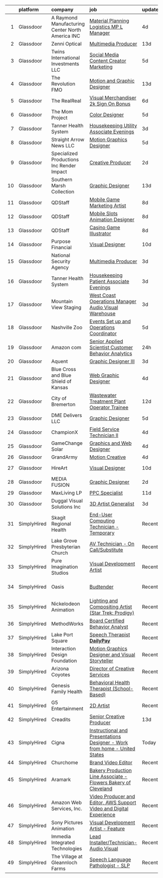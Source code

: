 

|    | platform    | company                                           | job                                                                                                                                                                                                                                                                                                                                                                                                                                                                                                                                                                                                                                                                                                                                                                                                                                                                                                                                                                                                                                                                                                                                                                                                                                                                                                                                                                                                                                                                                                                                                                                             | update_time   | location                 |
|---:|:------------|:--------------------------------------------------|:------------------------------------------------------------------------------------------------------------------------------------------------------------------------------------------------------------------------------------------------------------------------------------------------------------------------------------------------------------------------------------------------------------------------------------------------------------------------------------------------------------------------------------------------------------------------------------------------------------------------------------------------------------------------------------------------------------------------------------------------------------------------------------------------------------------------------------------------------------------------------------------------------------------------------------------------------------------------------------------------------------------------------------------------------------------------------------------------------------------------------------------------------------------------------------------------------------------------------------------------------------------------------------------------------------------------------------------------------------------------------------------------------------------------------------------------------------------------------------------------------------------------------------------------------------------------------------------------|:--------------|:-------------------------|
|  1 | Glassdoor   | A Raymond Manufacturing Center North America  INC | [Material  Planning   Logistics  MP L  Manager](https://www.glassdoor.com/partner/jobListing.htm?pos=103&ao=1110586&s=58&guid=00000181f13364f8940c5559287fc28a&src=GD_JOB_AD&t=SR&vt=w&ea=1&cs=1_4b61bb06&cb=1657609086596&jobListingId=1007990135006&cpc=DC9BC4DEE5BC1459&jrtk=3-0-1g7oj6p8okhr4801-1g7oj6p9723jf000-8847a5a67d8776f2--6NYlbfkN0DZZww-p_mr8GWlqIRBY21Wjl_Fk3kglyx5_HcxykVqwXttv2ga1zfky-6GT33BkF8k-EyolbzwOXGoh-pFMF0HL16L0A8LSNO0-rZ8kTLiaJcVSjEgQR-B08ZL4Av6aJ_8uLumbYN99e8OjOgP1x7w4ogxL9rjnQuvs-sioayGC7CQa1a5TKSodLQ4cFF47HojaMNMzBNQEp2HCBjJso4Y-6QNNB45bm88wteDwNGMa0QhSq6cNIvlFHcWPNwj4wdOYfuo2g2znsQWPZ0aBZAmylmLe5j-bqNB2wlAn_G5zgGeNmSWgtfbIep4MxJSK1v9mREd6ioUq3_FFUVJT_9jH6TWVTHemcfXsIjiWGehIq5tA4-fmLOgQz9_PSW09HD37uy3cVD6vWJ24aHWD09vfmknWXy4pQuZx6wNahoVTckD4AE0M-eBhnXhb14h34xPZJS_K4gkDgDWExTikWueyylTdEcUcZ5LkncnECm_gO1pKDD-JoCyOQyGGy7zplJdww41YvUcV9OarmKtj0NmppYzOmVAoBY%3D)                                                                                                                                                                                                                                                                                                                                                                                                                                                                                                                                                                                                                                                                          | 4d            | Flemingsburg, KY         |
|  2 | Glassdoor   | Zenni Optical                                     | [Multimedia Producer](https://www.glassdoor.com/partner/jobListing.htm?pos=119&ao=1110586&s=58&guid=00000181f13364f8940c5559287fc28a&src=GD_JOB_AD&t=SR&vt=w&cs=1_96f64b4f&cb=1657609086598&jobListingId=1007969228595&cpc=26740BCDE5E48596&jrtk=3-0-1g7oj6p8okhr4801-1g7oj6p9723jf000-66685a8423798669--6NYlbfkN0D-wagnijxwAeJpKSfKqQ0J9oHqjS3FlIu-AqopM5OplQZzaVhIx9UO4Q8hxVMhGuV9HaKCSmmGouoCn9-qnEDTCmxhL6b3Vv_ut4oOvfUCOD0LYqf-u_8YTEmNGA4jkamHQGlOUxVZ5493jj-ezdqAmnIWlwf8_GxwHBtD9W21By3-Qrx_wHswdC0WFkoS8PJFC17KPrfL1iu2AJ_xZb2ReI6bLG3Dh9pvXuLQ1GXmIwb47RLvb8W-lV3tjhVXBSh1HKQWLCnLxdX_-Q53nuAnWymWWMLC7DWCjeIpwcWHgaIbbQJ-nxibQfAFmRtvaF8BxJZaJnG9jEX3MXphPJ17qjy6P_SE7p6Wc0Rxs2vNdFVlMZShqHsXWN_k3_YNIM3DgtEnRNOUos_I2_1mWIcrbk25VTqhmOEReAvHaFFIQr1pYGQRsmDjeZmBgr6MnEJjR0MgAOv8CSrVk2ANkDS8)                                                                                                                                                                                                                                                                                                                                                                                                                                                                                                                                                                                                                                                                                                                                                                                       | 13d           | Remote                   |
|  3 | Glassdoor   | Twins International Investments LLC               | [Social Media   Content Creator Marketing](https://www.glassdoor.com/partner/jobListing.htm?pos=113&ao=1110586&s=58&guid=00000181f13364f8940c5559287fc28a&src=GD_JOB_AD&t=SR&vt=w&ea=1&cs=1_369a958a&cb=1657609086597&jobListingId=1007987644767&cpc=AF8BC9077DDDE68D&jrtk=3-0-1g7oj6p8okhr4801-1g7oj6p9723jf000-db95838167c8e880--6NYlbfkN0DeyJ4CP5CzwT7broxeUwKBt3co1QwKwWitRQqJu2WRZ8WbzOPgHeCMlWRLoW25z4dImCU80bgSs3Rm4oel9mJr5FMkf4-ivASZkIGHm_KtFl2RD557YK34tb63pl7mkvTxD2Y_iLr5c3EGTFJPZLwh7dU4bm90O70jOVNdGFNU8NCtoDSdnyWEJYE1LVfDF9fli0WsmJ1lyKUOYK1JDCA_JLAG2g_-4V7MbBzG8Z0zQpj4qfZ_DvaeozVILxeJEtz6IDknOkU_n84JMBluN43qzDmmzqNeg_nyVQ7OujKqUVKUEza5IdPTM4wfPCrF3ye9CtnT7ZC8E6TBQnql7xAmMvl2rIeihsKx3qIBbIE7WW1YxIrQkttaIEZIvQsToTTWphvwewE9v-472U_x_fi8WndImL0pkVwh9rInXmFBJnMxxXFQQrj87Gs0P9D5979iDXOYF1OzKfqrRhw8NzI_xo6o9Mpq3dJ3CumPd42dmXplaCkjGYCqrzL6BY5QANE4m-blTqWZBFh2207CiNvkp8Odap0vLvw%3D)                                                                                                                                                                                                                                                                                                                                                                                                                                                                                                                                                                                                                                                                               | 5d            | Weston, FL               |
|  4 | Glassdoor   | The Revolution FMO                                | [Motion and Graphic Designer](https://www.glassdoor.com/partner/jobListing.htm?pos=101&ao=1110586&s=58&guid=00000181f13364f8940c5559287fc28a&src=GD_JOB_AD&t=SR&vt=w&ea=1&cs=1_21c46e6b&cb=1657609086595&jobListingId=1007969083883&cpc=0AD3DB1A95BF4639&jrtk=3-0-1g7oj6p8okhr4801-1g7oj6p9723jf000-55193dfcea117265--6NYlbfkN0CKo1B5oVS0r338y2G5-tcRdIXZ9BCV4T2cuWFY3ViPlLlBqJ5uAjy_jkBsOayuO1WBbSpLMTFTYouXy3T_oSiJhoKRMZ0M-2T6vt5Lc_Pz9qUPE4r0jgd_k-dhiFsv_BL3cIiEV5Ln0aBBzFEHV-9RKESGx5Q3MgiGMothH74gnY4P7TWcGaxkMi4vFB6ZWNXeTosjcUd1HyapVEJgV2wZvS6UiEYpNXdd7oxG7Ow5jPKg76tyCs8ouyYxEfVYX9WXGzmlvMuuXdezuOy8jHwcH8s-HSUqpnt4UBOhpJefIiOvVgopLNP3CjC7P45kDlW8-L8nGOpxxMWA3MgGL09I1XVLV_uJlcjk5HGubICkwuGRbaY4Cb13tiKngKZB70mFXkcaPNQLoCs08pEc4ERSDim99hZBZzJjhlTlg8L_SzoTvdaNMfAbCkzobhMUVZFRqSGP-jNp7_31IHB9f5CjbU4yJZfIwqgxsjMlV_OWST1BBe1I_D9qA1RaeTsVRM_teMgdbH_pn05m9PDQpw3G)                                                                                                                                                                                                                                                                                                                                                                                                                                                                                                                                                                                                                                                                                                          | 13d           | Henderson, NV            |
|  5 | Glassdoor   | The RealReal                                      | [Visual Merchandiser    2k Sign On Bonus ](https://www.glassdoor.com/partner/jobListing.htm?pos=112&ao=1110586&s=58&guid=00000181f13364f8940c5559287fc28a&src=GD_JOB_AD&t=SR&vt=w&ea=1&cs=1_e1386c2c&cb=1657609086597&jobListingId=1007984907560&cpc=8CDBB1EC89CF7160&jrtk=3-0-1g7oj6p8okhr4801-1g7oj6p9723jf000-4ac500e89ea6db94--6NYlbfkN0DLP6g0lDoqZzhPnc0l2IIO15DLMc6nfdbu3pouBSAEyLHC7K7bTve3tmdCHI28Jr3r6tajo03J6yqho19PXihkvyxW_WvX2o39hPcAwlJLpEMKTHKwYywXFpecqH5MHFg3S5je55Y2FRNEe20sW7tsDhx5Uj9mZ1xBXde9NfBtNe_TEHRcGF__vGr3HpnC85ZW5SgwlvjxOVmibxdeibAji-vHZHN-ySwYDFGHNcaEI4H5VjkGq65FpVL36GyVJRnBPSj-2dMI3o_FD95EUTviGQ3crB1fwUxtd52epQGrVUiUTW9ix8hhrlABuxrAMrkObk5DyA4RrmuD3GW1EKb7CY0k6YEGb-xx1i9njhNRdQ6goMA2zwkLOCcpNG4zvXGm1PQKKHYo7eydj7ITtV83BPula8t-jZFedJWJvI_PgaubrzcaFAbzm19-M9d2ANdvGlMldPjDnMMiJ-ODT8rfq43J61hzqi-lwyo8GJiTcz9VeN8adPz-bKgyLGKgKGc9SQpdGF2a0-cZfpR_-REpiX_pCfjBMYI%3D)                                                                                                                                                                                                                                                                                                                                                                                                                                                                                                                                                                                                                                                                               | 6d            | Palm Beach, FL           |
|  6 | Glassdoor   | The Mom Project                                   | [Color Designer](https://www.glassdoor.com/partner/jobListing.htm?pos=123&ao=1110586&s=58&guid=00000181f13364f8940c5559287fc28a&src=GD_JOB_AD&t=SR&vt=w&cs=1_c5e980f1&cb=1657609086599&jobListingId=1007987865690&cpc=F45C15D234B746DE&jrtk=3-0-1g7oj6p8okhr4801-1g7oj6p9723jf000-07397e5cd2022fee--6NYlbfkN0BDp_epf89aHDQhKpPegNJQ_ldQpEFZQsM9OcONMGxWx6pU56EKHF58QjVdAUvn2gVWpkrLpX7vbTravSGL2c1j3HqOly20Z_vqIIa_IEEx8ffRYVXdYQNYUe7LDKtnnKNKnfLrlmaA5J-xDoUvuhYcdlH2apL-ujxydPLamMc5ON44UO-jJZE2RoeQZ404T2uESmSbORJxlNnum3qQcbY0IK0yBa7_JLxDrbI4jEhljZ59Lee9npdoC4q-vHW2O89EyY-AMpHZ8S2BpOKq_m-0CKW8rsUIEHbBrYTKky8ePIkZ7vrwEo0aCMeH6kMi-mxgXZzsLWUp64R5lZuvHfG9geup8awK5UwAap4yyp0jEpKquBoYVJcibckdaF2tbTEYDjHXg9j-8vqLuDW8zD9oBy4BRu9Rtrw66qxqUh5iLT8hDClFs33qGnr3R0n3p8dYdLIEqeuWxPk5aXN5gr9PC0WPOLLU5vJW60G5kiicoq3KZELtcVRfLlSUG4ISB1jvSy6m-zRm5RTloaXa-yf7cYIda1Ngna1JqxIr8vKcmHTlBLIxCEOPGt2bfUm_J3jeB8vV3YKCAQ%3D%3D)                                                                                                                                                                                                                                                                                                                                                                                                                                                                                                                                                                                                                                                                | 5d            | Beaverton, OR            |
|  7 | Glassdoor   | Tanner Health System                              | [Housekeeping   Utility Associate  Evenings ](https://www.glassdoor.com/partner/jobListing.htm?pos=126&ao=1110586&s=58&guid=00000181f13364f8940c5559287fc28a&src=GD_JOB_AD&t=SR&vt=w&ea=1&cs=1_ee8bdb06&cb=1657609086599&jobListingId=1007992931782&cpc=5FEB1BEB8E14EF52&jrtk=3-0-1g7oj6p8okhr4801-1g7oj6p9723jf000-69e4ec00306b46a4--6NYlbfkN0BKCdUMHj31MbvWqdYQ9ut3BVauqM650n6ogWAXNo6TcCcdhyP5BUcVrgcrgBoRQBG8_IWzTTr8Sec6BoWScND_0uNrqV8oOqaqvq4i-lFZHfPZ03XxZbALaSs4EpjTJejpSh2q3AG2IyFy77PueWfksEFSren4s2aTHMssXpLxpeSSVf1nY05mol3LDD-v9Lu6COWVpyIIKnmUJaRBUJyc4vbCIAwo87CZ8PSwwmA2GFBVJDXytmdvEK9a5O5nz9OLP0Xj6jahWn1fWQwLo_4la-rBzvkAFEYryx-uvB4kJto3wTuwz5ZaAY__b-7nV9Vk5dDAl8zZ-wHGNq1BnP5QaoXe1HbSbQuTF3g_QXf_UdT0CX2C2JAGiMp9ZO69HjgKmRHE0yJzzqVhW6ulp373p4FXKyvLH54U3k0secoCFe87wrXXi2AiEgFmyU_QPJ284iF7QzEdISIL48aI8M-ahA6Z2hKEUwOMjXnA-1RVujrYkOiQet76BsgskjZtm20QgyCDgUeT1-KmCOn-KA0_RGiQIYhnspLRJUuxH53OzSP-SyCUCG2TVRxKioJqgY56JpyDVw1qvMGjPFJcBTbacriKIgNwfIKdW8UVVajp8TloQpdH85GKgWLdG3NMURXdzEwZehC7Qg%3D%3D)                                                                                                                                                                                                                                                                                                                                                                                                                                                                                                                                                              | 3d            | Carrollton, GA           |
|  8 | Glassdoor   | Straight Arrow News  LLC                          | [Motion Graphics Designer](https://www.glassdoor.com/partner/jobListing.htm?pos=104&ao=1110586&s=58&guid=00000181f13364f8940c5559287fc28a&src=GD_JOB_AD&t=SR&vt=w&ea=1&cs=1_2b1446fb&cb=1657609086596&jobListingId=1007987650899&cpc=117F6BB3C9C96699&jrtk=3-0-1g7oj6p8okhr4801-1g7oj6p9723jf000-0780d66dbbfcaaa7--6NYlbfkN0ACu_hgM4mYOpGjE6TXudS1eLEYdlotK5aSiNrSIRlNjsl06Sth5X-HOOLlwkXztptkoiuviZeOgNHpe5066Dl_gajgU5GQGa9Iku301YpcjA2S1YWv4lXWZ3Zkl5rQrSWge-vdu21f5eev5cF8n1fe-qat3fU0C9pw20ml-mJt6jEtPT4vnVEwDheONoIA7SYoUxS_1YGplHEu4QbiYG3c6KVrtzm0M953khvFb1Hrp5a_wCaOWDguGUzeC6ZVLEiAj3Ee7HyKUp1DtOTB1FvMcWI81WJeKkrlpETEyIm6ZZWz68T5mtXJvJrIaueFQJojvP4E7mXZNPC3uWgeq7W17MD0J9MAyzg9wMMMs7p9IV7H_LDqUPc1rgMHB5MfxDOuqQ9C6MHpipqgZmLq_8Z8yltsV3uSsrhNgFvwiNOVoAoBOhSfmpJI_AbZxKmtykS2021oaGJetq_Hcze-eRCNv4_8Wak2p9eZzp5EcytYjsZnxojM_Vj-_rp2_gTRbmd-AoO7oiQnng%3D%3D)                                                                                                                                                                                                                                                                                                                                                                                                                                                                                                                                                                                                                                                                                                                 | 5d            | Omaha, NE                |
|  9 | Glassdoor   | Specialized Productions Inc   Render Impact       | [Creative Producer](https://www.glassdoor.com/partner/jobListing.htm?pos=120&ao=1110586&s=58&guid=00000181f13364f8940c5559287fc28a&src=GD_JOB_AD&t=SR&vt=w&ea=1&cs=1_de0e1ef5&cb=1657609086598&jobListingId=1007994732067&cpc=56C4EA4A1A191A49&jrtk=3-0-1g7oj6p8okhr4801-1g7oj6p9723jf000-afd9e98595e8a137--6NYlbfkN0DDZv0dpmz8t68d-eWLhvPjjwT3QQXQbMrqn1qOJaT31XsZoUeE5FVW5YYkeY_nfRgZVsPNB6nz2ioaUkLF9PfOZmskA20c7QcTFuRNoWdsSAtbefXrBf8XT8Z16GcPkA2RdM1ZuWPCuh1MH8TQrSwnGcahqzE7txDqJKuojypqoBGyYDkLubdDx8GG4dxXsVVEFWNdGr7UYq3Q9w2PppXny-UppklHwMFsfz6vXVpEekuJSEAXu7W98bOa7LeReLsPtk9FK_Juh-2N2_oX5lHhmvr018OqV7lPhHtDKyc77ehSvaHN3Pqo7NojSmEQW-gAG4TwF_HuruvSghL0qhlk6TO1ifBOmB73u0l2ryFUSBWg8Q8VD2Aj0fha6G3Z3LI7Clmg8MNI-UYBGJVuv4bvX0ZDJy396C_yNbf1YdiHKDzcVG5imVpXq0df2Hj8uZkf12nwoSK9zzYTAG-Bo-8yhzmYS4tZNezgK27pO72rWBtk1tWyKnMy)                                                                                                                                                                                                                                                                                                                                                                                                                                                                                                                                                                                                                                                                                                                                                    | 2d            | Remote                   |
| 10 | Glassdoor   | Southern Marsh Collection                         | [Graphic Designer](https://www.glassdoor.com/partner/jobListing.htm?pos=108&ao=1110586&s=58&guid=00000181f13364f8940c5559287fc28a&src=GD_JOB_AD&t=SR&vt=w&ea=1&cs=1_1efd9023&cb=1657609086596&jobListingId=1007968838057&cpc=BBBD384EA192911E&jrtk=3-0-1g7oj6p8okhr4801-1g7oj6p9723jf000-81db2ccfa62b3a33--6NYlbfkN0B9y_EvsX6nPxgR7YIuL1Zrl7ecqG-X2jSSVLWZpLINHbj9_4rdH8YLwP3oiB-AVDTyKfmftHYPrHuU7Iz5LI8P2YNTcmgo4vrYGEV0GGcaf6qw9uoJvj6d69G-mN5n7WSdwUuf0QQoRYvRPfOUoq5feVka5XLVmzryljzO-sBCvj_iHibC4cbOGQnodG_F6vp3Wq5IyX77H6W8vMP9kHag89XVygPFN0fFpqmJHrAolu-ptldj1eMOc2f9geCBKJ4rMMBgvaGov8e6xvZzJTVCnZ3kuHQ9eOLjpE26b8Rm9mTvx5TBC2oevkLH6RAAJwWyHU4r-A6azTkWNsSgp1DJAlLoloAb-B7DeA9Mgg4i39MW8oyNxD0jzoWxuspi3t3E-sDZKrMxREx-iBBHO4x1-r0_K2YI9qNwN3fkj_hkHLknbdT3QYfMjnx0zvhbwVlGpAVPfzV5aBQjvLJinSNgXaJ3PtuFKc0QwEaHOI2V1Wg1_iFoF4jprcny2nyfnq0%3D)                                                                                                                                                                                                                                                                                                                                                                                                                                                                                                                                                                                                                                                                                                                                       | 13d           | Baton Rouge, LA          |
| 11 | Glassdoor   | QDStaff                                           | [Mobile Game Marketing Artist](https://www.glassdoor.com/partner/jobListing.htm?pos=127&ao=1110586&s=58&guid=00000181f13364f8940c5559287fc28a&src=GD_JOB_AD&t=SR&vt=w&ea=1&cs=1_147b4414&cb=1657609086599&jobListingId=1007979465001&cpc=DE56C24FF6DEC286&jrtk=3-0-1g7oj6p8okhr4801-1g7oj6p9723jf000-4842005ed0885448--6NYlbfkN0BK9GXDcakwdiqmeo8o-2GvkYnmPkq7xevAHdeF_847qkpPJo8-WyfGM3U4KnIRH2pUHOd_MJU8EY8vKEcsZEehTThosRybDyaOejM7dQEPw1goVzyzg14G5YMQ4QTjLkmaeHpp6b-cQVOKTTl3WmnUYxmC9LrYlIUIl9uO0RNYGuzo-bba-q19Hqb4xcnlrUYLUl4v7sntdj6d7h_U5LU2Zz_3sabgCT562WyOnnsNBhqx5Hn-XBtjjN4WSMVPu6FzrebiZx2sgZtu-VIy5yfUWMWT5nR8kWv92dEbKazBm5omGMDYMuC9Zl33kEyi5qPXTjGpRlGrm5J5PW-bgBQMfsjMMuMTaucnkK2WWyBDAXgmFYPFRUthikDQen13x1PTb0BX6KFvAcc80YSloWYur1IuQuyH2Vl8dRGrxqRha2WJLdwDmp6ezjcAvyJ9Bu39REDkFjHxZx6-KEp9Zr6DRyxT0mgj8_Ea_UZ1AnxCpA%3D%3D)                                                                                                                                                                                                                                                                                                                                                                                                                                                                                                                                                                                                                                                                                                                                             | 8d            | Las Vegas, NV            |
| 12 | Glassdoor   | QDStaff                                           | [Mobile Slots Animation Designer](https://www.glassdoor.com/partner/jobListing.htm?pos=111&ao=1110586&s=58&guid=00000181f13364f8940c5559287fc28a&src=GD_JOB_AD&t=SR&vt=w&ea=1&cs=1_7c4ab47c&cb=1657609086597&jobListingId=1007979465012&cpc=3F4BEC3597F56A5D&jrtk=3-0-1g7oj6p8okhr4801-1g7oj6p9723jf000-d2c6756443188221--6NYlbfkN0BK9GXDcakwdiqmeo8o-2GvkYnmPkq7xevAHdeF_847qkpPJo8-WyfGIFf30VHuZcDiwJ06biaS6t-mwr3DRne1Kjizdt5T5yTkOdQ0U9V2m4QrB2rL7S6P74r3Rg13H8BY9iry_FS0ea7gDeICu5AaLiQeGmNdeIncAi8b-fyTuD4NgWONr2X7JYWh0sPelLo0we6vPAJxjLfPrMt3bvXOEr9f4talielaPGgk1kwTdRCrvKuvFEorp7mB_p39q7OBASlgWBWfN3VHGZj0oQVwakt58qgjOE0n67ywligjHsZFyA41EOqIGat46ed9_DdNwvFStvU1PpCPuNZLPGpwlwRgAM3V4cz1Tbo0mb0be5yIp1ETLDYmWEKi7g43glQiPdpC9NCmms4k2V8gA4gCtuFNVmiFZ4VCaTrI50j1YVBeQlPMFtP_GforFYmNEr6p_z5TlV-2TvpuLtiev77rzzD_zymTFYRHsVnLKbZaX72T1ESS877V)                                                                                                                                                                                                                                                                                                                                                                                                                                                                                                                                                                                                                                                                                                                                      | 8d            | Las Vegas, NV            |
| 13 | Glassdoor   | QDStaff                                           | [Casino Game Illustrator](https://www.glassdoor.com/partner/jobListing.htm?pos=114&ao=1110586&s=58&guid=00000181f13364f8940c5559287fc28a&src=GD_JOB_AD&t=SR&vt=w&ea=1&cs=1_21aa672b&cb=1657609086597&jobListingId=1007979465017&cpc=7F6F94E2229B3AB5&jrtk=3-0-1g7oj6p8okhr4801-1g7oj6p9723jf000-7b5571057083f71e--6NYlbfkN0BK9GXDcakwdiqmeo8o-2GvkYnmPkq7xevAHdeF_847qkpPJo8-WyfGxHsHPe4cA6EI7EtJnTtXxg2G6TxjzkWSjN-_eoC0CQqc2RAq2MV5g6TovBKQDk7CcqvV3amJm8rIfBPyOGl_nc6LyWzqcbr5tu7ooFcLrIX_cxWhA8bZqCmVqt4J3dHYDStCv1dBA5k46Bkm5kXb_08syl0REJvr9KkXsiaHcDsu77c1Gyqz1yky7wbva9TlyuRxYIVnphdcX-RGMiHpZYUmreUJhZUiQf8JjzhJXSl8S4l2I8gDuM6VDiytg93jaOHri8Z_d1jWPWFpJIDZ4lISexocO8Nt8hBt1gfp5WirxNuBTBgv7OPM_vmanoFJuDfX0mHi4Sz6GAd6R2CH2YK9FKbZST3-PywLh6JOVz65GtnsNY1HJbCNGganzDC-qFeKtsmp1pdtpIj3wpuxmulYD4tCGueA9zhU_TQp2ZwiUbgOgcKQkQ%3D%3D)                                                                                                                                                                                                                                                                                                                                                                                                                                                                                                                                                                                                                                                                                                                                                  | 8d            | Escondido, CA            |
| 14 | Glassdoor   | Purpose Financial                                 | [Visual Designer](https://www.glassdoor.com/partner/jobListing.htm?pos=106&ao=1110586&s=58&guid=00000181f13364f8940c5559287fc28a&src=GD_JOB_AD&t=SR&vt=w&cs=1_d11fa08e&cb=1657609086596&jobListingId=1007978027094&cpc=4050D81B60456B41&jrtk=3-0-1g7oj6p8okhr4801-1g7oj6p9723jf000-80917c0488b41800--6NYlbfkN0DSwrzLV_d009t00Noqv8485ZIMmCq0NIXHKosxbhm15qabQEHgk6wsEnSVhrfcMPsKMPGMIevUlnY_YVVkZY9FUccseSlSVDXL4W-A7-uFe9bd5Vx4AJOhCnMKnJU27lrK8f8kyRHv1LwB8qTdOaC7TuE_-g91iCtv7Fef8vlBoSW1Tinbxi9bWqayR84rRJ2UCqTrpqzo_5JDbS4JC66SK1VcscdnyFa-ENLjxQqpUlUXgJ3f3BlfBhwRrgdIG7zel_KFT8IWaPOxlHA-2hs_Ih7BagN7_ISb8UrQ0gKxHtVn19hd_ixxMlAJkpNZ6EavGVrB2r4Us4YUa7TNvGcKRIZPvpZa9osHTZV8fYA2AcBeL1GzBk-8XshYSuQXrvazAVVNkocQ6DKSAyZ_T-G35YQATnEQ7yivybAdRrVq4_g9IvFjDCOGqB0TCcFJgOt7qn2IKuiNV1Vl9I8Ob7X0OJH23uwO7GQnnJI18-OF4nY4E3RAXa4JgxAKoI-mw9k_eyKoGhLAyIA61S0mMWcKCDC_57WbSGbFLBlI5TEh2_YSckYpfXbQ8_EDpan1Ce_u1HxLKsX43eZiyF1SfxcuoYNnymy0VZl9cAsqn2kjf03QxOE0l3KbplYTHvtpafIwyqNkIbxcPSFTMG4utYna_y1krtMlP8UEwyvlSvzg_v_7SNedeS0YxHuXmcAK5WE%3D)                                                                                                                                                                                                                                                                                                                                                                                                                                                                                                                                             | 10d           | Spartanburg, SC          |
| 15 | Glassdoor   | National Security Agency                          | [Multimedia Producer](https://www.glassdoor.com/partner/jobListing.htm?pos=115&ao=1110586&s=58&guid=00000181f13364f8940c5559287fc28a&src=GD_JOB_AD&t=SR&vt=w&cs=1_9ea7f05c&cb=1657609086597&jobListingId=1007993375710&cpc=4B86475FAF393599&jrtk=3-0-1g7oj6p8okhr4801-1g7oj6p9723jf000-220c831acd0bd84b--6NYlbfkN0AC5S5KfpcrE62cRuYLg6qW_HWiPjKHP06qk-AGfbwYtGlr3wcSMURH9oqKq1q2FCeFdF-hDASgdfb-tVnNfNiv33OhXMBcetZrCWqK5PvNEGBbxq02kyraPivYhiIaFSxNcGgWJ-bzkon-S78Jn4FQOuToT1FsynWmW2qfQQnLBQ7bfpJYfkfxuNMEZzH9EJXBOFhidS-lqm4phVpuHe7cS-8CETZ1Zai5DU34VJKSxQO5JjIQyEypMf6c17X9ly5TgteqGGOiwL_TqpbmvS2oseXgdiszdRgrDR4KbA1vvLiMge8DxxaKbpmmYhgBSIlloBDRatG6dhWRvIeL5soactk-jHsI5otOIPpaVAb7bimtjGzM85Oootm6Nc2Hbm8WIR_a0LWCkkyiO_f6M2OGfhjKUGwzI-e9DANeR_18H14WNeYsJYcFOdkgY7zdfzCqg43AILapZLqQV3xRX8KjK8J2RVouAyA%3D)                                                                                                                                                                                                                                                                                                                                                                                                                                                                                                                                                                                                                                                                                                                                                                         | 3d            | Fort Gordon, GA          |
| 16 | Glassdoor   | Tanner Health System                              | [Housekeeping   Patient Associate  Evenings ](https://www.glassdoor.com/partner/jobListing.htm?pos=116&ao=1110586&s=58&guid=00000181f13364f8940c5559287fc28a&src=GD_JOB_AD&t=SR&vt=w&ea=1&cs=1_94b1d89f&cb=1657609086597&jobListingId=1007992931769&cpc=F7A2269C793D5877&jrtk=3-0-1g7oj6p8okhr4801-1g7oj6p9723jf000-59a4a23d39ae66ed--6NYlbfkN0BKCdUMHj31MbvWqdYQ9ut3BVauqM650n6ogWAXNo6TcCcdhyP5BUcVrgcrgBoRQBG8_IWzTTr8SRF5xDNpGkST_UDZyD8oxLWJFlXbrdZTjAbjm4qGR_I4yWpIP0pRtJ6pZTvRAuyOQhfW8ATPSRqBVyJ7eI90e4wUihUIJfMmBpFNKWs6i4XrEO7xny4-23DdqYH2TI7bpbjRpFyZvCy3nyEFw5fY1KoVjfxDyC17OOkbMX2jr_9hJpq-DzmQ7bGP62wV3poq_XPMZgUvwfCkk0YjjzUo7GE4ofKmq7pED_khRwuPDUoTlvLOQlOxB58X1hcySyXNozGGtKCE7Sf2xoQEkc1qCfOrRh23SC6tPy8E0cKcOF7xirNgvNqvtnvXPrXyoRZZGIn_-dVVFTiksJ4HMLVtHrXJYZpW6_7zfKX4qzIdHjga5S_FXIjy-BNwt-AA-g20r50VEVQtnZ4xqVIZlTHKKFGuf_wEwEKIzLO3NGAupJmjOnJua3pvHs4e9LJ2__OzO1Hvu3YkiYHL_grI0Pw3z3NXj1RNx40hBaZFEjrRK3SKKcZobCHIImg-NhxwbiStok7MbMeIYsfi7Agn3oI_wQZRIejEWhYOf4gKgpx-jkE-ESzZ7FNIBf2P4UqAS7ajjA%3D%3D)                                                                                                                                                                                                                                                                                                                                                                                                                                                                                                                                                              | 3d            | Carrollton, GA           |
| 17 | Glassdoor   | Mountain View Staging                             | [West Coast Operations Manager  Audio Visual Warehouse](https://www.glassdoor.com/partner/jobListing.htm?pos=110&ao=1110586&s=58&guid=00000181f13364f8940c5559287fc28a&src=GD_JOB_AD&t=SR&vt=w&ea=1&cs=1_0052c862&cb=1657609086597&jobListingId=1007993412157&cpc=61E17551093C17CB&jrtk=3-0-1g7oj6p8okhr4801-1g7oj6p9723jf000-08e4987511acc90c--6NYlbfkN0DYamCMjgt8SlHK807AvhNStLtWCY7w715JL0bXqF7ns-f-0w9yJyrQQjBZ_cRySgsRs68EMtGCxsDvZFl10lwd7XSuF4lfi0iROnldQNbg7d5T_e26K3dkmekKwxt8_9xwZljscbv1f1ZAiCbj8aR0E715mEKnd2r4AXGcnHOCUP6D4olzEgJjD2jeC6VSH4fSh3iTDa7FfvU4Z8hEkgrtCzjC9e0ygXA-x80HOIoW8ZIHi4RWc5X8dfYuob3jvU10PZGFMP1A2NUDafIh3mVI86v2jc7aF27iXA5H9jizqMWFS8rfFfle_FZkBpX3LHjIpz4wwYWpt5iSh8J9UNrIuAWB6-1QCtULDu1vufePikxpYx7qbN_p6f9K7BAex8JHJ2fn-Jdw6H6WzdDA59F3a1tHYAEUvtor0oSIZQ6KoDuzM6d6MpygQmXHawqdbX3CDo5CEDC_ApW75u2Rq6LvVWrHKkpA03Ww61rws6G22Fjy3oBzt7HltQVbnj3tqtfD3yL74XWOP2vctkU3NmkgxE3clbXM4FP0XVqO9JF6wQ%3D%3D)                                                                                                                                                                                                                                                                                                                                                                                                                                                                                                                                                                                                                                                    | 3d            | South San Francisco, CA  |
| 18 | Glassdoor   | Nashville Zoo                                     | [Events Set up and Operations Coordinator](https://www.glassdoor.com/partner/jobListing.htm?pos=105&ao=1110586&s=58&guid=00000181f13364f8940c5559287fc28a&src=GD_JOB_AD&t=SR&vt=w&cs=1_3e1c10df&cb=1657609086595&jobListingId=1007987439418&cpc=88C71AD61D38E582&jrtk=3-0-1g7oj6p8okhr4801-1g7oj6p9723jf000-54fa44d8daaa26c6--6NYlbfkN0AvgjTvY2XR4kCjpPMbI9ka95vWrwytewDEUZnU1hDqezR10unuVyvZCqrunPUiM40XJnSJww-5i3UipGB_LBVK9oxtrEmIWAbRAa1YbEHte9zpMH2bwAzu9jmdgwvRnmQyC4e2QpnNzA2r8Pe_IHkqg5WYpICriDnMrI5ZjW-YrcJrIsxZJVhDrJGMmEXDRobc0njFjNddBIVOuhyW-1C1lZJApOpcL9Bem1HYfqDbuHWC1yZKPrtojucw1Met11bjhH9Ra0-4xXeN097NCTb6UppEHBE-0EwNyZXwgRdzXynsqqek8ectLM2EoNwE4MaOnKfZi8WZeZ1PlJ1Z2Aimo4vn_QgjQxQalnrFp2wx0zDF3ol5P-52ve4t1UzT81nUFqI2AWrhXlTckZaBs9LkMiNXI9LMBaRy2k7ml1cBG5zpkrjTGqLQ1MwIJ9YhICiMrNKC7f9mQ6MfWXbh56CeL8-yeN1IA1WwOTdJl5eUEfRElfhiIxqKPGMsCgLwRIU5Az_Yb99GVgi8V5nGF5RCUfDPxUnmdg5z63vdpA4gGU0Kfow_jOjn2dnH7VFaLEGhh-Psz6mfDTQFDYhdfjAGrIKN5nNjE4K3MeYnlrrug5c_lgJ8ZTnS)                                                                                                                                                                                                                                                                                                                                                                                                                                                                                                                                                                                                  | 5d            | Nashville, TN            |
| 19 | Glassdoor   | Amazon com                                        | [Senior Applied Scientist  Customer Behavior Analytics](https://www.glassdoor.com/partner/jobListing.htm?pos=124&ao=1110586&s=58&guid=00000181f13364f8940c5559287fc28a&src=GD_JOB_AD&t=SR&vt=w&cs=1_27728fb0&cb=1657609086599&jobListingId=1007998286563&cpc=5EFBB0462F9C6B7A&jrtk=3-0-1g7oj6p8okhr4801-1g7oj6p9723jf000-df9f4b03d4cb1d2b--6NYlbfkN0CKJOvZ2V5IrJ1cL6f27LnM8XR4tisTi-a8V3t-dR9dwsgFRvlGUQc2Ve2CGI8d6VOFHwjaEF8NgjPg6qPjaqhlxfRu-zjY4G_lj4kPESDZdeqYpcXIiIkCcIjcarGcvpiwZyjUfg0vVNulZp3XM2PLsQ3n1i3mXi-B8Uy-nRiamSufzHiBigMU-uEquyRY7rHrimAiu64dciwTcxfiA_dvuroBfRuMFDGR8X4yFrAT4eT99suZ5kWluAtEVkYWXyGwLK1xAufYWa1JLOmYp13bGcfoqmI-8z4P_15nWYRnC4iCE-Z4ihcrheYDfAkJWUZ24zzXZagR9u6pWSMEeZtCTkzVzqcEzpT_mVRzDw0VjCMbMUZqKGSpB1d1MLwZgEB4azzdcYon9XoC8n4Oj7lEuvg9nkp1ZbkoLW_z1Q-zor5AMFFaczHR)                                                                                                                                                                                                                                                                                                                                                                                                                                                                                                                                                                                                                                                                                                                                                                                     | 24h           | Sunnyvale, CA            |
| 20 | Glassdoor   | Aquent                                            | [Graphic Designer III](https://www.glassdoor.com/partner/jobListing.htm?pos=130&ao=1110586&s=58&guid=00000181f13364f8940c5559287fc28a&src=GD_JOB_AD&t=SR&vt=w&cs=1_f3efd252&cb=1657609086599&jobListingId=1007993155519&cpc=9C2286EA3771AAF6&jrtk=3-0-1g7oj6p8okhr4801-1g7oj6p9723jf000-0f4f3465f9e1738e--6NYlbfkN0DMrcEu7yrtATojKJA7cEzGQ3FdRGWLh0CZQInL4ECGI9gD0Wolx9R2v-Aex0-GK05w7j24HT0quSGGtEUpMR1pKtYbE2v7rO1-_79EZWkvfKmslxrUgEDxLo2bQKZod91vtkkHO_iRQtnjBsfINmYp3LCNpXEhYvZ6SkZljaXPk__cqk0Rn6X8C60OkHsuelKMusZ1fAg-uvCORvTUaCru01WM1QlEUNLAb5-NGnFjgXeq_Cg_HfF7nMvaT10_yI19RS4lAcsRr1k2qayercAdwI7XigcwvjsMarIHyNvRlMcPZl-nh9T3TqUOG_UknExxV0Vb-pBJ9UtWopHwq2_vR9vWNC4B5TfJ2lvCMgmA3NsPRZ4akDhw93KYVSgS1pd0DFNls0B_nyiWwB47l9EL2CWTQEL9nJC50b5DCmMApdZnRkME3B5MBeITsvoXn6dWGVvOI__79Q%3D%3D)                                                                                                                                                                                                                                                                                                                                                                                                                                                                                                                                                                                                                                                                                                                                                                                          | 3d            | Irvine, CA               |
| 21 | Glassdoor   | Blue Cross and Blue Shield of Kansas              | [Web   Graphic Designer](https://www.glassdoor.com/partner/jobListing.htm?pos=107&ao=1110586&s=58&guid=00000181f13364f8940c5559287fc28a&src=GD_JOB_AD&t=SR&vt=w&cs=1_989652ba&cb=1657609086596&jobListingId=1007990691312&cpc=C49818E30565E1C5&jrtk=3-0-1g7oj6p8okhr4801-1g7oj6p9723jf000-a646a3c5cc0d5ebb--6NYlbfkN0C0fM3cAMPIJxx2YJu0-54AUzYyvdboEQAVt4G_xOBTWEOaDebnHlkXFTc2Kq0ZccTKs_m4kr2IGIqRKB-1jaqsIt8-Q80KNCB6stC69y0_zLiFe1CnqDWQFScQ-vNNv8K_7ON31hz0iQWH5w9u6c6B-QGCtvlm6wmT8QXnqjnMIKLBbd0H3T-N8ibinrkPh0aV87-jGYJaJSp6XpnIGNCVY93yn8uh7eUGELljTcl-dSfUGClKuwpQ7p8imYynQbhiZLHR7fIpNfVwwgCoDGVdX79mLE6a890z473hAaoSheag6_UM0hTDnPDhaouBncECz0tDMMkpA6jGfhyFG6eytrLbC3ExQnfr2WqNd3AN46QEcDuVOxPLrMAZbtzof-APb50jXisSvs6VFR94UnjORDTn1YwQjh59h0GQeRbgHa7uy4MWdOTRaMqjJ0nkPKrl0Bzi92GwOOMUURBjvQpR_7FQWC4o_v5fvKML6-eoxyTwEtJ9_I3l-zWzTvpwAMSvARbPo1LxbeZfDIj9qQeTO8iIEqOAM_dr8cCvDUvttYAA_qDZVeiJhE-N0OZ4LPHp4Ap3iWDT2G5j5elWSUp5)                                                                                                                                                                                                                                                                                                                                                                                                                                                                                                                                                                                                                                                    | 4d            | Topeka, KS               |
| 22 | Glassdoor   | City of Bremerton                                 | [Wastewater Treatment Plant Operator Trainee](https://www.glassdoor.com/partner/jobListing.htm?pos=121&ao=1110586&s=58&guid=00000181f13364f8940c5559287fc28a&src=GD_JOB_AD&t=SR&vt=w&cs=1_9f7ac26f&cb=1657609086598&jobListingId=1007971855552&cpc=18C9CE28155C17C5&jrtk=3-0-1g7oj6p8okhr4801-1g7oj6p9723jf000-b3cb825cab0bffec--6NYlbfkN0AC6SQMfAkHCondRquBNcE2ntt1snCy3fyoZRReqai0OTa7W-6c2esNsTUpuhV3Dwj4LMw7Rpin0Z0HNrcprYlNbrwYRXYt4skMqYB1N6es-kCUvQn_R2bwS8J_My83JKC6XKhNEWBPCZbLdKdLyn2IeZD360ncgNb8nm_BSDFW9hopVxl9Yq3KClbtOgACcWPY_vf925V4--7QkS-R7YtouFvPBP-Mg7cJIo7MXYWIJdqrQHOrwUO4CCXKoIoEj-Yf6-w5ac_rris12cU2LW79PMxBAyTjwQBGHIYph5G1E2e5VCehmUa4TF-klnIvbt-A_Qe6kp9Oqe78nW5MgbF5hkk-OEmwfRFOlyS90LXOY1xQIweVlYFqPtmEbaGFf-76ThkqTZKXBG1QYpxNrEyGgvpEgiziJCB7WPWjaio1rG_3-C_QgRT6yoxZzU-Hyy3h2vjvzUT6Zc018mPZWxAM5gcbuzcWFS22ZxCvk0uPlRflTtNAWadThHtFAh1V5vtAr9fOH57Z_skn3p-4Qg8FFE6ENXHXGN23pOYaFLYQdcEN2maPuhM1a_o-5znuOHzQgCvoKzGpwDTE8msZ7bMV91-nVrneGbO37L758sz-C4lv8CZVRId0my_lv7SUBn44q6zXviPc5cp7dzFtrZmB3-mnCyMVmrxtRuII5KOWq0vFiefPMxBRE3ZFvfXEN5XO62srfyGYqpOhTZOyvr2UhhrIPHrmsg7NHgrR7xWx_c3np-So81oMgMojQfbGNyYUT4Cu-JbEgcxN2T60vSl9BWNgkcm4CfAkOwn2CGYBFT7rTHhu20dSSRHrN_IWaDvFPAvYL_KMTLxvFP7K8434jDIkmT30pr5zR4WkRPGmf1BUgzI9VXa323PG1IXDBEggCZh_rHLiyLeZjW_M9dFjbxepthvefwXyaPmp0Z4Yau76PoBz4aLOIxg3bq30VtiteoGNxmMLnXbZ3hXCM8LEL-zHA7sRJo6Fvcyqd3OtkmLgm-E4AGub_L13ExxEicDgT7ysqQpcnNbm13TTZozdEt9d90fYCVcYx6bRCOC8YKtNI1WR7ttixkAcKGqVerkgK2YjTIvWbzoeIsT5MfEY)                                                                                               | 12d           | Bremerton, WA            |
| 23 | Glassdoor   | DME Delivers  LLC                                 | [Graphic Designer](https://www.glassdoor.com/partner/jobListing.htm?pos=109&ao=1110586&s=58&guid=00000181f13364f8940c5559287fc28a&src=GD_JOB_AD&t=SR&vt=w&ea=1&cs=1_f72f0b4b&cb=1657609086596&jobListingId=1007987212589&cpc=C17E88BEEFAF6676&jrtk=3-0-1g7oj6p8okhr4801-1g7oj6p9723jf000-207f7458f79dd068--6NYlbfkN0AIlvfaU9vdJk9mVmfo-0YXdQdLJvrNoxVqMUS5JjktbxeFsU7lm37JZETPlxoTZ2rsYcKSgfrStLxpCoiPUIg927adi8eaPbvnBsByL6CyiHNWVnEf0UelBCwIfw_Ovk-ZJmJh_FzCVe4_w85euQaNbBqCn0LIWDJP5f1PM2r59y1Vfpw-XonymMSIH7S3dVtdBS4k2a4aj_T8LKsirGss7tXQCAZiBYwczajpSiN0_mp5y2LkeuBVffrp2iuNM1ifr8uW75DR9KvqRxy17m9QfzCFTNUKS__CFdnjpLRBmCO-fpkyVz79s0L-zCHIbCT6SI3tgmsh-I9EQQEuhcT0u9sSMiJXx4eiRpk4n34sVhClud66_aA3B3CVxEOuZ4DVSrJpkI7Vdl5UHPTz0E0nYUopRuA1OqZQQxop8kLr7VwQG6493jQ2aygmy6E17MwO7syj7tISlXHyPiHKEt6kGox-ON2dVV6zHFYyvHyQHgUMskmQIpiRpd4x9wwtQN8%3D)                                                                                                                                                                                                                                                                                                                                                                                                                                                                                                                                                                                                                                                                                                                                       | 5d            | Daytona Beach, FL        |
| 24 | Glassdoor   | ChampionX                                         | [Field Service Technician II](https://www.glassdoor.com/partner/jobListing.htm?pos=122&ao=1110586&s=58&guid=00000181f13364f8940c5559287fc28a&src=GD_JOB_AD&t=SR&vt=w&cs=1_fa14d0df&cb=1657609086598&jobListingId=1007991159763&cpc=DF7064BA3070673B&jrtk=3-0-1g7oj6p8okhr4801-1g7oj6p9723jf000-75166bf690b398be--6NYlbfkN0DUpEo3no2hQ-kw48Wgth6or7nMQVrRpdXrxnGnkjmUuqyi3tq6UaVir8GLR994gGqbhvlyeKoGBYLbbP2HF42Hohce7rmimpTXVWTpH524UIcPGnFAffOojL0Oc_oO35CaOp2InW5A88ho-chIRAlj4_kBwLon0ajjiO3txrRiq2YQ5fVn7CJFWTTsTLTPm2ZHCUHo26OC_KE10R4zpqvCIfKTxYCOnDcqTtXXJ3l1_KbASV9cE1NuC2z-gjzNIigg9KohUkUhr6vzv84wAmTeXWY-GXPwewFFeCW_42VMCfUXqdv0S1ek9vwcQB_Pfm8wWCFz1nb8hONRKbG3VRG_KEOGVH0df8z4HP9VpTKJyBUxRVcRXUM9FrWhtrxxKDwKD626CnGWeLMr25jbqMtd-2c5ilwUiqn5t8ohXeYSCurEWXTxwMM62rX3LOiWvzE6K5Hzw6SSGj9TTvnm6mKWaQV8PF7a2jKIvFsv9C1J8jFBaxIXzfd5DNBzFKBs7W75i0xwV54gvBkPdvTlCRHGXiOyOSTDipQyYdISRPzYECBSs32B0hzy4cyUVmB0Q_hIOQ8Epl3AthoWaKDK1qtZEylBHsqfLgPXtMpeuI74fPjyUWrK9U1bOAJlb8TiStPz_3PwuSWmNauRZB1Pu-e3zUDz7iRoDAWOyVPUTF0uxwCzBEqurw-t7_Z7xRUUfzc7vwMpOsN9KnZJr-Y2k0PMfPGHCN4Tb6J3NnmP0CFdX3FQc1yJ3yeU0uDMMI0FeZTEXbmUN237eo3kB4fz-4oOztDq-Dfv7qQyZzRYYr8o2aH_-ooWVsqJKCe2iWy1zq_ztwR7mWjwRqSqtUThVe59GErhsFkCuY_S3sgumWD-KSrScpq6oS33DjIJIcXgWuSPq064pb7IlS_7xRLxG4V5rpYjDFcSMmAXZjr_mjZGuPPJ3Hlpk77bES7ChS5ucG6_QcetgzhrwlMAWv3HQDoKCQSJzRmASagMQyNZ4cRkq4K6NjIoJL5EayNlQ9H4Xf_8ahXYuD1ByzRlEKTIYTcIOTKrYaMYuZyHRmv_mGpLFK-1EskT9S6M1fVxLgCDXHXU9fMEyV0PiUXamrhziiLfuqq3fHdstMCYSl2q-fvLQq-MZG_tKZZDH-I0UIDiu_QRunvsKiWKB1AAgF1U5lrWvBmE1Cy9_TYQ3_CZCoKMLzaoP4T6GHzE3CY1ZKyTy2Y%3D) | 4d            | Odessa, TX               |
| 25 | Glassdoor   | GameChange Solar                                  | [Graphics and Web Designer](https://www.glassdoor.com/partner/jobListing.htm?pos=117&ao=1110586&s=58&guid=00000181f13364f8940c5559287fc28a&src=GD_JOB_AD&t=SR&vt=w&ea=1&cs=1_71859305&cb=1657609086598&jobListingId=1007990681350&cpc=59DF70BB7E75A6DF&jrtk=3-0-1g7oj6p8okhr4801-1g7oj6p9723jf000-9983406cb0643b9b--6NYlbfkN0BTJox9T0RVcWXuc37ehD2a8K-kNOhGNBPXZWuCpHBsPxvjSD4qteuyfH5Qka1XOM6JaHDnloMeA5z6pxA3S4uo25a8UKKa__uVKB--w-dMIsw2Py1B_WMidrSmhAR1ep7lbF-PaxbaWAhvssVfbB4ucwEMYiQeXBClOWCZmryXodMYxd2BS6C1SND2r89UYwDAKhyTyPEn-ymKgXtxjfks3hwGcnfyHcfhtexzPnc6ZX2_Zh-pT-i-W_jfTZmnf12GIHiuoMRcdNHEBe3yGLxrWWD9SLzxZH8-RP807p6RfZ3cMGjEq1Qpxnte1K4UaBbjyay6K9B6JmOB_An-akDB6dXiWvSpGfGZYG3QDEXGpxYgJDGbqjEcJb0ocBKOfdi-UuGrSCKBjJPmbx91LjB00aC9paes5wLlzinPoE2nRRnN136_RTOkuFVZ-R-SgL3A7WgXEqeVe7KYeeOglkHAfFHKGBeSn73eFbM84rpxa3wUqku9rQod9UAachQbuS-lDdmL8q9eVA%3D%3D)                                                                                                                                                                                                                                                                                                                                                                                                                                                                                                                                                                                                                                                                                                                | 4d            | Norwalk, CT              |
| 26 | Glassdoor   | GrandArmy                                         | [Motion Creative](https://www.glassdoor.com/partner/jobListing.htm?pos=128&ao=1110586&s=58&guid=00000181f13364f8940c5559287fc28a&src=GD_JOB_AD&t=SR&vt=w&ea=1&cs=1_a151d1a9&cb=1657609086599&jobListingId=1007990541915&cpc=47CFDC01B3F81FAC&jrtk=3-0-1g7oj6p8okhr4801-1g7oj6p9723jf000-cf02ed270f39f15c--6NYlbfkN0CB1tmP7rfbaHtYFmPjg1Xv8BJr6DUbyz0HQmM4H563Aj3_habBzVSGvs8gQwdOGFIaFLFknGnjlFNunB2Uhbl-lO6oI5xUMxWwgfLHpeW10y0KsKx2ebzMmM4iU-_qOYBDS4iXQNlEP6Cp3wDNNpw21eINrPMJ9X4tvuM0iRuQpvxB_zNwl6Fybm2EEI-tDZPreXjXDEJt9bXNARkoOJVytOhxsMHwQSPQoMSMUeEj6H5an5bjjeoL24IZsrvrZbTvS9bdTW3LGg6QkNc_2DcZP1WIDztWq-r3U_T_p1P9b8InJ5yVbrFavpk41HZ7V5OBeHn1jf6fAZt-RKRAXIGqP-kYxbPzWDzFCk7-AAmJ0gEIGo-EzuYgHEp7CRu2ByTOw_uXy4b1QKKt29AzM28FsVOf_kxTF9RgAEWUNTvJWQbiZYl4aOOrcBq9GKOSyE7-zL1iwWQnE1EnbopglkUF02sFxv000DRNkgDKN8Q4DWt-2jJg68RX)                                                                                                                                                                                                                                                                                                                                                                                                                                                                                                                                                                                                                                                                                                                                                      | 4d            | New York, NY             |
| 27 | Glassdoor   | HireArt                                           | [Visual Designer](https://www.glassdoor.com/partner/jobListing.htm?pos=129&ao=1110586&s=58&guid=00000181f13364f8940c5559287fc28a&src=GD_JOB_AD&t=SR&vt=w&ea=1&cs=1_8c0b4092&cb=1657609086599&jobListingId=1007977899718&cpc=32EE424DE2B657EB&jrtk=3-0-1g7oj6p8okhr4801-1g7oj6p9723jf000-6b81546da584eca9--6NYlbfkN0DSgjPPcnEdvoK3uuxfISLALE6pB1FR7YSHOr_tSg5_QGIhoz_2VqUepdcKLBLI_zRMcw5tZLk0llKVt2y6ZfiF4DESAVdIA6LN-upTV22_17VrfVykjSV0VMoSUitqLSUxFeDIRenTk7qBgG9isPPAptWdBwEzys-kXPnwu_QKz_k2Yd4TJDkfj8IfayyuUOFocRtFNIQM3Tu-aT0b_0dhgRy2ifpOZqD6Up0KkYwxTO7Kj4E_aoaVmPkIThPzN9qkm10Tx6uJec0lJtDrM3oxB4ZgeJqC7TbfeV85ztik36FlpMAeftybsKzuwqHJg12G83Madloz00m3q0H6WMSne4fBr92AicFDhztdwJG9CPURmafparYglFMtp0IJbgDOmJmlJGeTy8FmrUkAz8rNDE6reNpLD7r8fG5SWEc6xzCJHVeHRBkB2pTsSEF_0HNCnzO2QuI99ZCi8qvi3q4ZM2vjlolEIxcy5OTrmLeR1sSGFkFoTNcHFxlfD8sXhqkobo1jBwyj4slkIvUxbF7sC_3RvH9WkiHamnWOfyTOJg8nFwLFqLNe2Uex-r1tkpQ4JNx6Czcl_g%3D%3D)                                                                                                                                                                                                                                                                                                                                                                                                                                                                                                                                                                                                                                                          | 10d           | Los Angeles, CA          |
| 28 | Glassdoor   | MEDIA FUSION                                      | [Graphic Designer](https://www.glassdoor.com/partner/jobListing.htm?pos=125&ao=1110586&s=58&guid=00000181f13364f8940c5559287fc28a&src=GD_JOB_AD&t=SR&vt=w&ea=1&cs=1_f41c80d4&cb=1657609086599&jobListingId=1007994353568&cpc=39A4E8CE329AB187&jrtk=3-0-1g7oj6p8okhr4801-1g7oj6p9723jf000-fba3bbef71d44af2--6NYlbfkN0DdNONLqhA8z6QrX6vw37qu8cGScUjPKwqVQr3YAsb4-7w0lSnzFnKYexTcXv_xVxPu6QnqyFgEnY9cAyE30aIF8A5GuQqT9QwagYRssj4RC7I7pmF15npzGtaP83pATVXn5a7hxPdHgd2c0UU8jRrj59bZoGhnQvJL40a1kv5RPc54n2K-WaYDM3yqJkMsdN13nbpIldNxwWXQUUipKplmomB2_ToPgNiThoVhWQWtcGFm-pmeVvMmbS5mtZdYGS9mP4Ww7J2A_nYsI_n2NLOHQIYb2KqIAgZrA6NxzivVFFl3hZmfs73DZgX75VYod1dkzN_BgUV8fwj9yIDpJovBxHh9cEP5q68bvfLrbnLPkpVzpSAdNh6qI9txE4cpQSGAo_6PFskfXpzPGInxiujErrZiQIGjkb3JvAfmHtI-7ysMDbs3wG6XK-ZX89Zl6jvzpsn5wDYtfRXWohvWKe3g-hf-6-dgPzMnZPvEO1_GIADYcT1YHY9-)                                                                                                                                                                                                                                                                                                                                                                                                                                                                                                                                                                                                                                                                                                                                                     | 2d            | Huntsville, AL           |
| 29 | Glassdoor   | MaxLiving LP                                      | [PPC Specialist](https://www.glassdoor.com/partner/jobListing.htm?pos=102&ao=1110586&s=58&guid=00000181f13364f8940c5559287fc28a&src=GD_JOB_AD&t=SR&vt=w&ea=1&cs=1_77efa259&cb=1657609086595&jobListingId=1007972947867&cpc=8638028904E281F4&jrtk=3-0-1g7oj6p8okhr4801-1g7oj6p9723jf000-7b2b88595a122b46--6NYlbfkN0BxkLIcfe0oqaYINownie861a0BJtkzmJW-WyGv8J0JYIhtfgDOowTGvlolykakgakBymOnWkzoygnyqMdBgqwK0TOOSkOs1_vNc19qWKSyNmaMh5HzaTbNA45dEOv7LP7BWSh0efJ6aUt8eZzthPzvQkbO0YVwbEod-4dQJACJf01FVhgqNuVA4TOG9Q1IG3U0nkfpA8lCrVcIhMhE0juobhZAaRSbhm-4dqz-127FdX_IhfoXwd9XjcpVLDqoyTDflLyi82IBTdWp3IoWwM8M4T0TPtzdbh86eLc1230ELYY1yQCMWFn3j0joDqrgxsGHcVntE_mcbPzd9k88JxtLhd-958IBDMZqCH_y2tSl02ITmXWtVcsJm1OQvUKUexIiikL8tmmfbuS4bz_2yw8wfkrk03-JJv6fhgC7j_3KiMkfejPSSBUkoilVFC3yR48rTxkjGyWL3zg3bMX4SFo13s4yHmze54raH-Cnhie-ra-PpEXy9Ob_p_c2bHR4ufE%3D)                                                                                                                                                                                                                                                                                                                                                                                                                                                                                                                                                                                                                                                                                                                                         | 11d           | Orlando, FL              |
| 30 | Glassdoor   | Duggal Visual Solutions  Inc                      | [3D Artist  Generalist ](https://www.glassdoor.com/partner/jobListing.htm?pos=118&ao=1110586&s=58&guid=00000181f13364f8940c5559287fc28a&src=GD_JOB_AD&t=SR&vt=w&ea=1&cs=1_44bfc6bb&cb=1657609086598&jobListingId=1007993253040&cpc=B101C867B3EF2D75&jrtk=3-0-1g7oj6p8okhr4801-1g7oj6p9723jf000-f8c5c17823b204e5--6NYlbfkN0AhPjSs2vo7RLee1_xLIpHd_nFD1kHt2eelnwykkGzonkBtTeKLv8Il_cy6fct9mZu76NhqZI8ImsfvoZqh_yIftBXURjgxHID-nQlXGohxsm98MkbgtWzqRqLVNiefnlI6JCFoG2brzQq4dIhSuvOUmVP0Ej1M6SPY5H994CyiQw8KW5ptrDy9nkS6n9r-ReDE3uuq1j-sYdIoh6mzb3wcry8mycFo856f5l7KmKhASxvL-QbvH0P-koAf1GhK4Raw5wi_WWd_iuVNHaqVlHyJk2nODznzVga9KI9wUHfhcnOPb8MyVhH3HCSNh0LyWs7cFGyftF70zFiUsj9FK7U2BdhOGAyD8OwLl3_4Nw2v44LmpV7oq9cqELLLPBT7ugNG1fjFZUXSrsiZOGulNyF57xv7qXUKbNFj53IgyW2XYaWXMFiKYNJuUwNrJxwHH-2Rd-hpDDn3mAqj85Gh_S8caoxBsCNNrsUPqy6bt3QXyXmRusWRI9Tce1NnFKyMBhc%3D)                                                                                                                                                                                                                                                                                                                                                                                                                                                                                                                                                                                                                                                                                                                                 | 3d            | Remote                   |
| 31 | SimplyHired | Skagit Regional Health                            | [End-User Computing Technician - Temporary](https://www.simplyhired.com/job/lI09PUUwnPTtJoaUmWwPq11MyTV3t6sPJMzWUrFtOdiHJoAm8p6K8Q?q=visual+effects)                                                                                                                                                                                                                                                                                                                                                                                                                                                                                                                                                                                                                                                                                                                                                                                                                                                                                                                                                                                                                                                                                                                                                                                                                                                                                                                                                                                                                                            | Recently      | Mount Vernon, WA         |
| 32 | SimplyHired | Lake Grove Presbyterian Church                    | [AV Technician - On Call/Substitute](https://www.simplyhired.com/job/tb9Lp_96v5nuqnhe0ZYtbeKN6hRlb-jVRHz1dLdsFAKeVM_Axvfv9Q?q=visual+effects)                                                                                                                                                                                                                                                                                                                                                                                                                                                                                                                                                                                                                                                                                                                                                                                                                                                                                                                                                                                                                                                                                                                                                                                                                                                                                                                                                                                                                                                   | Recently      | Lake Oswego, OR          |
| 33 | SimplyHired | Pure Imagination Studios                          | [Visual Development Artist](https://www.simplyhired.com/job/u3Ce0qDkoB4jPujFyWA_pOjySvkBJ7SmBclJFkATwkjx3a0XU_1R2g?q=visual+effects)                                                                                                                                                                                                                                                                                                                                                                                                                                                                                                                                                                                                                                                                                                                                                                                                                                                                                                                                                                                                                                                                                                                                                                                                                                                                                                                                                                                                                                                            | Recently      | Van Nuys, CA             |
| 34 | SimplyHired | Oasis                                             | [Budtender](https://www.simplyhired.com/job/iH82169490Q7VCw2YW1PieP1C9ve7inoM4ruT-hd6JQQSJOb4Oewpw?q=visual+effects)                                                                                                                                                                                                                                                                                                                                                                                                                                                                                                                                                                                                                                                                                                                                                                                                                                                                                                                                                                                                                                                                                                                                                                                                                                                                                                                                                                                                                                                                            | Recently      | Glendale, AZ +1 location |
| 35 | SimplyHired | Nickelodeon Animation                             | [Lighting and Compositing Artist (Star Trek: Prodigy)](https://www.simplyhired.com/job/ehPI-rE7W3qe5eYzHkaok-o0uNDuv7NwNH1IB5uEFxZnWbjV7Y6vNA?q=visual+effects)                                                                                                                                                                                                                                                                                                                                                                                                                                                                                                                                                                                                                                                                                                                                                                                                                                                                                                                                                                                                                                                                                                                                                                                                                                                                                                                                                                                                                                 | Recently      | Burbank, CA              |
| 36 | SimplyHired | MethodWorks                                       | [Board Certified Behavior Analyst](https://www.simplyhired.com/job/waBo_4fr9ocI3OA_ESqiA7ISWzJojZp5ZrK-JYrPE2Mc-utbYfKTEw?q=visual+effects)                                                                                                                                                                                                                                                                                                                                                                                                                                                                                                                                                                                                                                                                                                                                                                                                                                                                                                                                                                                                                                                                                                                                                                                                                                                                                                                                                                                                                                                     | Recently      | Anchorage, AK            |
| 37 | SimplyHired | Lake Port Square                                  | [Speech Therapist **DailyPay**](https://www.simplyhired.com/job/UnbmGA5ask0d3rqUECA3Vus0b1qHb1rsdbo-W4HeVzi_DQ2TQoAJ7Q?q=visual+effects)                                                                                                                                                                                                                                                                                                                                                                                                                                                                                                                                                                                                                                                                                                                                                                                                                                                                                                                                                                                                                                                                                                                                                                                                                                                                                                                                                                                                                                                        | Recently      | Leesburg, FL             |
| 38 | SimplyHired | Interaction Design Foundation                     | [Motion Graphics Designer and Visual Storyteller](https://www.simplyhired.com/job/vBbJF7EY2Ei3zu4ES1BbcZXKYqRco6-gTk4b2bmABCDbPLItwxUqpQ?q=visual+effects)                                                                                                                                                                                                                                                                                                                                                                                                                                                                                                                                                                                                                                                                                                                                                                                                                                                                                                                                                                                                                                                                                                                                                                                                                                                                                                                                                                                                                                      | Recently      | Remote                   |
| 39 | SimplyHired | Arizona Coyotes                                   | [Director of Creative Services](https://www.simplyhired.com/job/YXkJFMyqWvc6Yexj5dXrDA_1aizScri1PeSAnbXr7PtvTKLwsfSXWA?q=visual+effects)                                                                                                                                                                                                                                                                                                                                                                                                                                                                                                                                                                                                                                                                                                                                                                                                                                                                                                                                                                                                                                                                                                                                                                                                                                                                                                                                                                                                                                                        | Recently      | Glendale, AZ             |
| 40 | SimplyHired | Genesis Family Health                             | [Behavioral Health Therapist (School-Based)](https://www.simplyhired.com/job/hTgdZsyhTBCdpDrsuGZBwdR4CxKsKBA1zOczyDowxHzP1U6srMahlA?q=visual+effects)                                                                                                                                                                                                                                                                                                                                                                                                                                                                                                                                                                                                                                                                                                                                                                                                                                                                                                                                                                                                                                                                                                                                                                                                                                                                                                                                                                                                                                           | Recently      | Ulysses, KS              |
| 41 | SimplyHired | G5 Entertainment                                  | [2D Artist](https://www.simplyhired.com/job/Sigtge4nG7ayS4-4JKqbM4gtX9-ZFefL3on0nDZFc6I5h0f2Ei5pRg?q=visual+effects)                                                                                                                                                                                                                                                                                                                                                                                                                                                                                                                                                                                                                                                                                                                                                                                                                                                                                                                                                                                                                                                                                                                                                                                                                                                                                                                                                                                                                                                                            | Recently      | Remote                   |
| 42 | SimplyHired | Creadits                                          | [Senior Creative Producer](https://www.simplyhired.com/job/K0eHPf9nKXlwS59aHr6YfsJwrjLplYPwExWAvi88XEIv9p1x_zCDTg?q=visual+effects)                                                                                                                                                                                                                                                                                                                                                                                                                                                                                                                                                                                                                                                                                                                                                                                                                                                                                                                                                                                                                                                                                                                                                                                                                                                                                                                                                                                                                                                             | 13d           | Remote                   |
| 43 | SimplyHired | Cigna                                             | [Instructional and Presentations Designer - Work from home - United States](https://www.simplyhired.com/job/OI7N_INnZpUEPpgIHMMb8et5tynTsrZEcd7Gd-_Yd6ngooMb5diZmw?q=visual+effects)                                                                                                                                                                                                                                                                                                                                                                                                                                                                                                                                                                                                                                                                                                                                                                                                                                                                                                                                                                                                                                                                                                                                                                                                                                                                                                                                                                                                            | Today         | Bloomfield, CT           |
| 44 | SimplyHired | Churchome                                         | [Brand Video Editor](https://www.simplyhired.com/job/zfpsu0dCu6wbqoa3MjkFlt5BdardvQP8gGu3jtE2UNI2g8e9Jk79dg?q=visual+effects)                                                                                                                                                                                                                                                                                                                                                                                                                                                                                                                                                                                                                                                                                                                                                                                                                                                                                                                                                                                                                                                                                                                                                                                                                                                                                                                                                                                                                                                                   | Recently      | Remote                   |
| 45 | SimplyHired | Aramark                                           | [Bakery Production Line Associate - Flowers Bakery of Cleveland](https://www.simplyhired.com/job/WR6gsdWGbQklRxS5dyuUrHo-XNo2nVGQ5AzXKnySxzB-AAkSDdm9cw?q=visual+effects)                                                                                                                                                                                                                                                                                                                                                                                                                                                                                                                                                                                                                                                                                                                                                                                                                                                                                                                                                                                                                                                                                                                                                                                                                                                                                                                                                                                                                       | Recently      | Cleveland, TN            |
| 46 | SimplyHired | Amazon Web Services, Inc.                         | [Video Producer and Editor, AWS Support Video and Digital Experience](https://www.simplyhired.com/job/oJRMVtPR8LlFvNouJFFip2oTV8nd0n3BVGVS3DLjLOTE-prK8t1Fkw?q=visual+effects)                                                                                                                                                                                                                                                                                                                                                                                                                                                                                                                                                                                                                                                                                                                                                                                                                                                                                                                                                                                                                                                                                                                                                                                                                                                                                                                                                                                                                  | Recently      | Remote                   |
| 47 | SimplyHired | Sony Pictures Animation                           | [Visual Development Artist - Feature](https://www.simplyhired.com/job/__l3QV_kINNExp5pBBoEZ4h0ypddIMq66mbnKSUA9j9fi8F8dGUsUA?q=visual+effects)                                                                                                                                                                                                                                                                                                                                                                                                                                                                                                                                                                                                                                                                                                                                                                                                                                                                                                                                                                                                                                                                                                                                                                                                                                                                                                                                                                                                                                                  | Recently      | Culver City, CA          |
| 48 | SimplyHired | Immedia Integrated Technologies                   | [Lead Installer/Technician-Audio Visual](https://www.simplyhired.com/job/IL_TH2SXPlz2tOw2DDE_I22xSpEewZlkJne33ZaAXd-CmCI5oTmI_A?q=visual+effects)                                                                                                                                                                                                                                                                                                                                                                                                                                                                                                                                                                                                                                                                                                                                                                                                                                                                                                                                                                                                                                                                                                                                                                                                                                                                                                                                                                                                                                               | Recently      | Scottsdale, AZ           |
| 49 | SimplyHired | The Village at Gleannloch Farms                   | [Speech Language Pathologist - SLP](https://www.simplyhired.com/job/W-bRX8_Z4fziyw4S5Ln_4G1frszN92TcFW0005kmiBGtfUkEHHojrg?q=visual+effects)                                                                                                                                                                                                                                                                                                                                                                                                                                                                                                                                                                                                                                                                                                                                                                                                                                                                                                                                                                                                                                                                                                                                                                                                                                                                                                                                                                                                                                                    | Recently      | Spring, TX               |